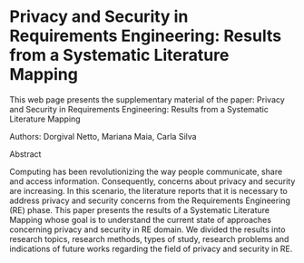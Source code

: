 # Privacy and Security in Requirements Engineering: Results from a Systematic Literature Mapping

This web page presents the supplementary material of the paper: Privacy and Security in Requirements Engineering: Results from a Systematic Literature Mapping

Authors: Dorgival Netto, Mariana Maia, Carla Silva

Abstract

Computing has been revolutionizing the way people communicate, share and access information. Consequently, concerns about privacy and security are increasing. In this scenario, the literature reports that it is necessary to address privacy and security concerns from the Requirements Engineering (RE) phase. This paper presents the results of a Systematic Literature Mapping whose goal is to understand the current state of approaches concerning privacy and security in RE domain. We divided the results into research topics, research methods, types of study, research problems and indications of future works regarding the field of privacy and security in RE.
